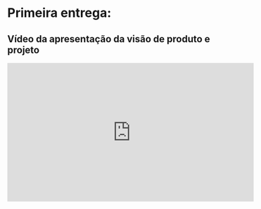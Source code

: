 # **Primeira entrega:**
## Vídeo da apresentação da visão de produto e projeto
<iframe width="560" height="315" src="https://www.youtube.com/embed/HeWTvFaNYeo" frameborder="0" allowfullscreen></iframe>